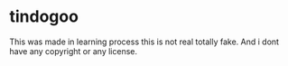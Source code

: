 # tindogoo
This was made in learning process
this is not real totally fake.
And i dont have any copyright or any license.
